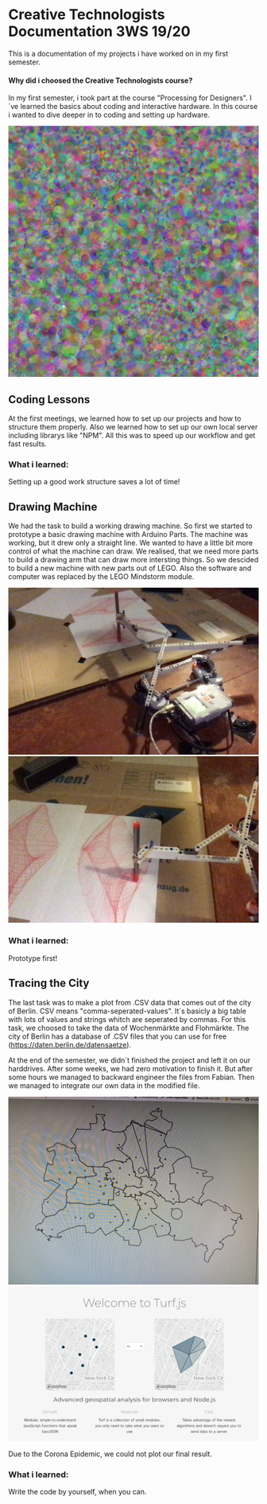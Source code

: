 # Creative Technologists Documentation 3WS 19/20 
This is a documentation of my projects i have worked on in my first semester.

#### Why did i choosed the Creative Technologists course? 

In my first semester, i took part at the course "Processing for Designers". I´ve learned the basics about coding and interactive hardware. In this course i wanted to dive deeper in to coding and setting up hardware.

![Sketch 1](/img/b1.png)

## Coding Lessons

At the first meetings, we learned how to set up our projects and how to structure them properly. Also we learned how to set up our own local server including librarys like "NPM". All this was to speed up our workflow and get fast results.

### What i learned:

Setting up a good work structure saves a lot of time!

## Drawing Machine

We had the task to build a working drawing machine. So first we started to prototype a basic drawing machine with Arduino Parts. The machine was working, but it drew only a straight line. We wanted to have a little bit more control of what the machine can draw. We realised, that we need more parts to build a drawing arm that can draw more intersting things. So we descided to build a new machine with new parts out of LEGO. Also the software and computer was replaced by the LEGO Mindstorm module. 

![Drawing Machine](/img/photo_2020-03-26_12-36-35.jpg)
![Drawing Machine](/img/photo_2020-03-26_12-36-40.jpg)

### What i learned:

Prototype first!


## Tracing the City

The last task was to make a plot from .CSV data that comes out of the city of Berlin. CSV means "comma-seperated-values". It´s basicly a big table with lots of values and strings whitch are seperated by commas. 
For this task, we choosed to take the data of Wochenmärkte and Flohmärkte. The city of Berlin has a database of .CSV files that you can use for free (https://daten.berlin.de/datensaetze).

At the end of the semester, we didn´t finished the project and left it on our harddrives. After some weeks, we had zero motivation to finish it. But after some hours we managed to backward engineer the files from Fabian. Then we managed to integrate our own data in the modified file. 

![Drawing Machine](/img/index.jpg)
![TURFJS](/img/turfjs.png)

Due to the Corona Epidemic, we could not plot our final result.

### What i learned:

Write the code by yourself, when you can.







